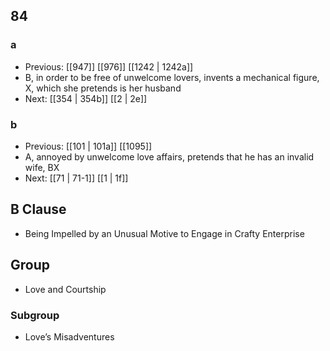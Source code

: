 ## 84
### a
- Previous: [[947]] [[976]] [[1242 | 1242a]] 
- B, in order to be free of unwelcome lovers, invents a mechanical figure, X, which she pretends is her husband
- Next: [[354 | 354b]] [[2 | 2e]] 

### b
- Previous: [[101 | 101a]] [[1095]] 
- A, annoyed by unwelcome love affairs, pretends that he has an invalid wife, BX
- Next: [[71 | 71-1]] [[1 | 1f]] 

## B Clause
- Being Impelled by an Unusual Motive to Engage in Crafty Enterprise

## Group
- Love and Courtship

### Subgroup
- Love’s Misadventures


